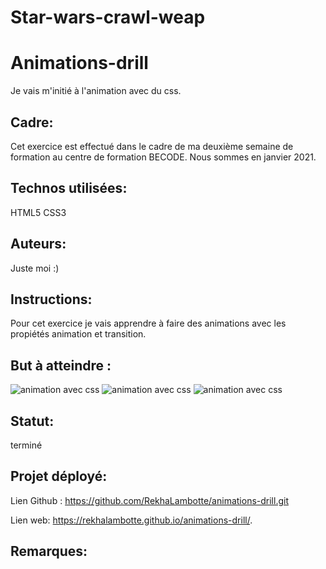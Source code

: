# Star-wars-crawl-weap
# Animations-drill
Je vais m'initié à l'animation avec du css.

## Cadre:
Cet exercice est effectué dans le cadre de ma deuxième semaine de formation au centre de formation BECODE. 
Nous sommes en janvier 2021.

## Technos utilisées:
HTML5
CSS3

## Auteurs: 
Juste moi :)

## Instructions:
Pour cet exercice je vais apprendre à faire des animations avec les propiétés animation et transition.

## But à atteindre :
![animation avec css](image/goal-anim2.gif)
![animation avec css](image/goal-anim3.gif)
![animation avec css](image/goal-anim4.gif)

## Statut:
terminé

## Projet déployé: 
Lien Github : https://github.com/RekhaLambotte/animations-drill.git

Lien web: https://rekhalambotte.github.io/animations-drill/.

## Remarques:




